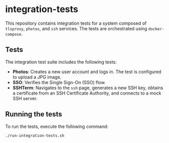 # integration-tests

This repository contains integration tests for a system composed of `tlsproxy`, `photos`, and `ssh` services. The tests are orchestrated using `docker-compose`.

## Tests

The integration test suite includes the following tests:

*   **Photos**: Creates a new user account and logs in. The test is configured to upload a JPG image.
*   **SSO**: Verifies the Single Sign-On (SSO) flow.
*   **SSHTerm**: Navigates to the `ssh` page, generates a new SSH key, obtains a certificate from an SSH Certificate Authority, and connects to a mock SSH server.

## Running the tests

To run the tests, execute the following command:

```bash
./run-integration-tests.sh
```
